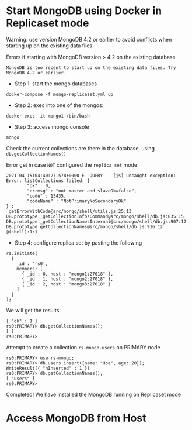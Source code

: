 # Start MongoDB using Docker in Replicaset mode
Warning: use version MongoDB 4.2 or earlier to avoid conflicts when starting up on the existing data files

Errors if starting with MongoDB version > 4.2 on the existing database
```
MongoDB is too recent to start up on the existing data files. Try MongoDB 4.2 or earlier.
```

- Step 1: start the mongo databases

```docker-compose -f mongo-replicaset.yml up```

- Step 2: exec into one of the mongos:

```docker exec -it mongo1 /bin/bash```

- Step 3: access mongo console

```mongo```

Check the current collections are there in the database, using ```db.getCollectionNames()```

Error get in case `NOT` configured the `replica set` mode
```
2021-04-15T04:40:27.578+0000 E  QUERY    [js] uncaught exception: Error: listCollections failed: {
        "ok" : 0,
        "errmsg" : "not master and slaveOk=false",
        "code" : 13435,
        "codeName" : "NotPrimaryNoSecondaryOk"
} :
_getErrorWithCode@src/mongo/shell/utils.js:25:13
DB.prototype._getCollectionInfosCommand@src/mongo/shell/db.js:835:15
DB.prototype._getCollectionNamesInternal@src/mongo/shell/db.js:907:12
DB.prototype.getCollectionNames@src/mongo/shell/db.js:916:12
@(shell):1:1
```

- Step 4: configure replica set by pasting the following

```
rs.initiate(
  {
    _id : 'rs0',
    members: [
      { _id : 0, host : "mongo1:27018" },
      { _id : 1, host : "mongo2:27018" },
      { _id : 2, host : "mongo3:27018" }
    ]
  }
);
```

We will get the results

```
{ "ok" : 1 }
rs0:PRIMARY> db.getCollectionNames();
[ ]
rs0:PRIMARY>
```
Attempt to create a collection `rs-mongo.users` on PRIMARY node

```
rs0:PRIMARY> use rs-mongo;
rs0:PRIMARY> db.users.insert({name: "Hoa", age: 20});
WriteResult({ "nInserted" : 1 })
rs0:PRIMARY> db.getCollectionNames();
[ "users" ]
rs0:PRIMARY>
```

Completed! We have installed the MongoDB running on Replicaset mode

# Access MongoDB from Host
![]()
